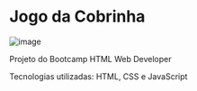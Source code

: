 # Jogo da Cobrinha

![image](https://user-images.githubusercontent.com/65916297/122614572-4bf7d080-d05d-11eb-9777-8dccb8b704cd.png)

Projeto do Bootcamp HTML Web Developer

Tecnologias utilizadas: HTML, CSS e JavaScript

